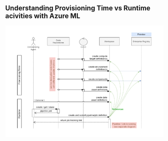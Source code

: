 ## Understanding Provisioning Time vs Runtime acivities with Azure ML
![Provisioning Time vs Runtime](../v2-concept-diagrams/AML/Provisioning_vs_Runtime_Sequence.png)



